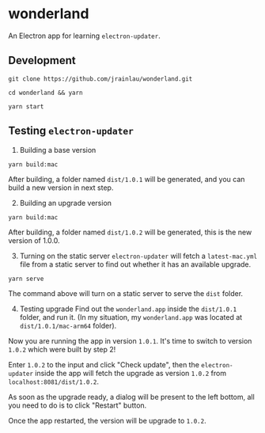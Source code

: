 # wonderland
An Electron app for learning `electron-updater`.

## Development

```
git clone https://github.com/jrainlau/wonderland.git

cd wonderland && yarn

yarn start
```

## Testing `electron-updater`

1. Building a base version
```
yarn build:mac
```
After building, a folder named `dist/1.0.1` will be generated, and you can build a new version in next step.

2. Building an upgrade version
```
yarn build:mac
```
After building, a folder named `dist/1.0.2` will be generated, this is the new version of 1.0.0.

3. Turning on the static server
`electron-updater` will fetch a `latest-mac.yml` file from a static server to find out whether it has an available upgrade.

```
yarn serve
```
The command above will turn on a static server to serve the `dist` folder.

4. Testing upgrade
Find out the `wonderland.app` inside the `dist/1.0.1` folder, and run it. (In my situation, my `wonderland.app` was located at `dist/1.0.1/mac-arm64` folder).

Now you are running the app in version `1.0.1`. It's time to switch to version `1.0.2` which were built by step 2!

Enter `1.0.2` to the input and click "Check update", then the `electron-updater` inside the app will fetch the upgrade as version `1.0.2` from `localhost:8081/dist/1.0.2`.

As soon as the upgrade ready, a dialog will be present to the left bottom, all you need to do is to click "Restart" button.

Once the app restarted, the version will be upgrade to `1.0.2`.
